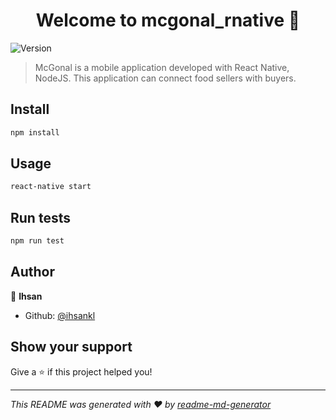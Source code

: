 <h1 align="center">Welcome to mcgonal_rnative 👋</h1>
<p>
  <img alt="Version" src="https://img.shields.io/badge/version-0.0.1-blue.svg?cacheSeconds=2592000" />
</p>

> McGonal is a mobile application developed with React Native, NodeJS. This application can connect food sellers with buyers.

## Install

```sh
npm install
```

## Usage

```sh
react-native start
```

## Run tests

```sh
npm run test
```

## Author

👤 **Ihsan**

* Github: [@ihsankl](https://github.com/chadwithz)

## Show your support

Give a ⭐️ if this project helped you!

***
_This README was generated with ❤️ by [readme-md-generator](https://github.com/kefranabg/readme-md-generator)_
